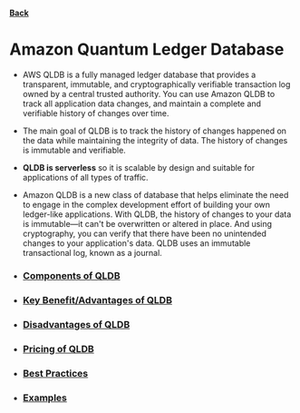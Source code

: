 #### [Back](../README.md)

# Amazon Quantum Ledger Database

* AWS QLDB is a fully managed ledger database that provides a transparent, immutable, and cryptographically verifiable transaction log owned by a central trusted authority. You can use Amazon QLDB to track all application data changes, and maintain a complete and verifiable history of changes over time. 

* The main goal of QLDB is to track the history of changes happened on the data while maintaining the integrity of data. The history of changes is immutable and verifiable.

* **QLDB is serverless** so it is scalable by design and suitable for applications of all types of traffic.

* Amazon QLDB is a new class of database that helps eliminate the need to engage in the complex development effort of building your own ledger-like applications. With QLDB, the history of changes to your data is immutable—it can't be overwritten or altered in place. And using cryptography, you can verify that there have been no unintended changes to your application's data. QLDB uses an immutable transactional log, known as a journal.

* ### [Components of QLDB](./Components.md)
* ### [Key Benefit/Advantages of QLDB](./Benifits.md)
* ### [Disadvantages of QLDB](./Disadvantages.md)
* ### [Pricing of QLDB](./Pricing.md)
* ### [Best Practices](./BestPractices.md)
* ### [Examples](./Example.md)

